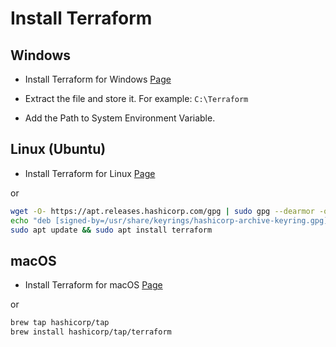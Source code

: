 # Install Terraform 

## Windows 
- Install Terraform for Windows [Page](https://developer.hashicorp.com/terraform/install#windows)

- Extract the file and store it. For example: `C:\Terraform` 

- Add the Path to System Environment Variable.  

##  Linux (Ubuntu) 
- Install Terraform for Linux [Page](https://developer.hashicorp.com/terraform/install#linux)

or

```bash 
wget -O- https://apt.releases.hashicorp.com/gpg | sudo gpg --dearmor -o /usr/share/keyrings/hashicorp-archive-keyring.gpg
echo "deb [signed-by=/usr/share/keyrings/hashicorp-archive-keyring.gpg] https://apt.releases.hashicorp.com $(lsb_release -cs) main" | sudo tee /etc/apt/sources.list.d/hashicorp.list
sudo apt update && sudo apt install terraform
```
## macOS

- Install Terraform for macOS [Page](https://developer.hashicorp.com/terraform/install#darwin) 

or 

```bash
brew tap hashicorp/tap
brew install hashicorp/tap/terraform
``` 